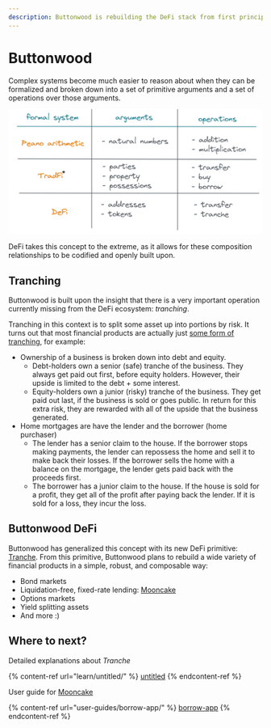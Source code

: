```yaml
---
description: Buttonwood is rebuilding the DeFi stack from first principles
---
```


# Buttonwood

Complex systems become much easier to reason about when they can be formalized and broken down into a set of primitive arguments and a set of operations over those arguments.

![](<.gitbook/assets/Screenshot from 2021-12-21 09-42-17.png>)

DeFi takes this concept to the extreme, as it allows for these composition relationships to be codified and openly built upon.

## Tranching

Buttonwood is built upon the insight that there is a very important operation currently missing from the DeFi ecosystem: _tranching_.&#x20;

Tranching in this context is to split some asset up into portions by risk. It turns out that most financial products are actually just [some form of tranching](https://www.bloomberg.com/opinion/articles/2021-10-07/matt-levine-s-money-stuff-looking-for-tether-s-money), for example:

* Ownership of a business is broken down into debt and equity.
  * Debt-holders own a senior (safe) tranche of the business. They always get paid out first, before equity holders. However, their upside is limited to the debt + some interest.&#x20;
  * Equity-holders own a junior (risky) tranche of the business. They get paid out last, if the business is sold or goes public. In return for this extra risk, they are rewarded with all of the upside that the business generated.
* Home mortgages are have the lender and the borrower (home purchaser)
  * The lender has a senior claim to the house. If the borrower stops making payments, the lender can repossess the home and sell it to make back their losses. If the borrower sells the home with a balance on the mortgage, the lender gets paid back with the proceeds first.
  * The borrower has a junior claim to the house. If the house is sold for a profit, they get all of the profit after paying back the lender. If it is sold for a loss, they incur the loss.&#x20;



## Buttonwood DeFi

Buttonwood has generalized this concept with its new DeFi primitive: [Tranche](learn/untitled/). From this primitive, Buttonwood plans to rebuild a wide variety of financial products in a simple, robust, and composable way:

* Bond markets
* Liquidation-free, fixed-rate lending: [Mooncake](user-guides/borrow-app/)
* Options markets
* Yield splitting assets
* And more :)



## Where to next?

Detailed explanations about _Tranche_

{% content-ref url="learn/untitled/" %}
[untitled](learn/untitled/)
{% endcontent-ref %}



User guide for [Mooncake](https://mooncake.prl.one)

{% content-ref url="user-guides/borrow-app/" %}
[borrow-app](user-guides/borrow-app/)
{% endcontent-ref %}
